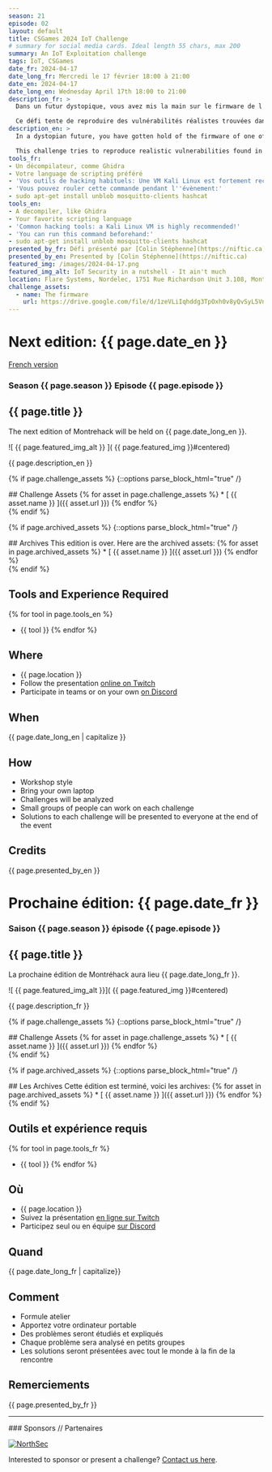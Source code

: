 ```yaml
---
season: 21
episode: 02
layout: default
title: CSGames 2024 IoT Challenge
# summary for social media cards. Ideal length 55 chars, max 200
summary: An IoT Exploitation challenge
tags: IoT, CSGames
date_fr: 2024-04-17
date_long_fr: Mercredi le 17 février 18:00 à 21:00
date_en: 2024-04-17
date_long_en: Wednesday April 17th 18:00 to 21:00
description_fr: >
  Dans un futur dystopique, vous avez mis la main sur le firmware de l'un des poteaux de surveillance installés par la dangereuse organisation ChlorophyllAI. Votre mission est de trouver les vulnérabilités de ce firmware, puis de les exploiter sur un appareil actif.

  Ce défi tente de reproduire des vulnérabilités réalistes trouvées dans les appareils courants de l’Internet des objets et s’inspire principalement de découvertes réelles. Il souligne l’utilité d’extraire le firmware lors d’un test de sécurité et vise à sensibiliser au lacunes de cybersécurité des appareils IoT par rapport aux ordinateurs classiques.
description_en: >
  In a dystopian future, you have gotten hold of the firmware of one of the surveillance poles installed by the dangerous organization ChlorophyllAI. Your mission is to find vulnerabilities in this firmware and then exploit them on a live device.

  This challenge tries to reproduce realistic vulnerabilities found in common Internet of Things devices and was mostly inspired by real findings. It emphasizes the usefulness of extracting the firmware during a security test and aims to raise awareness about the lag in cybersecurity of IoT devices compared to regular computers.
tools_fr:
- Un décompilateur, comme Ghidra
- Votre language de scripting préféré
- 'Vos outils de hacking habituels: Une VM Kali Linux est fortement recommandé!'
- 'Vous pouvez rouler cette commande pendant l''évènement:'
- sudo apt-get install unblob mosquitto-clients hashcat
tools_en:
- A decompiler, like Ghidra
- Your favorite scripting language
- 'Common hacking tools: a Kali Linux VM is highly recommended!'
- 'You can run this command beforehand:'
- sudo apt-get install unblob mosquitto-clients hashcat
presented_by_fr: Défi présenté par [Colin Stéphenne](https://niftic.ca)
presented_by_en: Presented by [Colin Stéphenne](https://niftic.ca)
featured_img: /images/2024-04-17.png
featured_img_alt: IoT Security in a nutshell - It ain't much
location: Flare Systems, Nordelec, 1751 Rue Richardson Unit 3.108, Montreal, Quebec H3K 1G6
challenge_assets:
  - name: The firmware
    url: https://drive.google.com/file/d/1zeVLiIqhddg3TpOxh0v8yQvSyL5Vn18k/view?usp=sharing
---
```


# Next edition: {{ page.date_en }}
[French version](#french)

### Season {{ page.season }} Episode {{ page.episode }}

## {{ page.title }}

The next edition of Montrehack will be held on {{ page.date_long_en }}.

![ {{ page.featured_img_alt }} ]( {{ page.featured_img }}#centered)

{{ page.description_en }}

{% if page.challenge_assets %}
{::options parse_block_html="true" /}
<div class="assets">
## Challenge Assets
{% for asset in page.challenge_assets %}
* [ {{ asset.name }} ]({{ asset.url }})
{% endfor %}
</div>
{% endif %}

{% if page.archived_assets %}
{::options parse_block_html="true" /}
<div class="archives">
## Archives
This edition is over. Here are the archived assets:
{% for asset in page.archived_assets %}
* [ {{ asset.name }} ]({{ asset.url }})
{% endfor %}
</div>
{% endif %}

## Tools and Experience Required

{% for tool in page.tools_en %}
* {{ tool }}
{% endfor %}

## Where


* {{ page.location }}
* Follow the presentation [online on Twitch](https://twitch.tv/montrehack/)
* Participate in teams or on your own [on Discord](https://discord.gg/4qfFwPX)

## When

{{ page.date_long_en | capitalize }}

## How

* Workshop style
* Bring your own laptop
* Challenges will be analyzed
* Small groups of people can work on each challenge
* Solutions to each challenge will be presented to everyone at the end of the event

## Credits

{{ page.presented_by_en }}

<a id="french"></a>

# Prochaine édition: {{ page.date_fr }}

### Saison {{ page.season }} épisode {{ page.episode }}

## {{ page.title }}

La prochaine édition de Montréhack aura lieu {{ page.date_long_fr }}.

![ {{ page.featured_img_alt }}]( {{ page.featured_img }}#centered)

{{ page.description_fr }}

{% if page.challenge_assets %}
{::options parse_block_html="true" /}
<div class="assets">
## Challenge Assets
{% for asset in page.challenge_assets %}
* [ {{ asset.name }} ]({{ asset.url }})
{% endfor %}
</div>
{% endif %}

{% if page.archived_assets %}
{::options parse_block_html="true" /}
<div class="archives">
## Les Archives
Cette édition est terminé, voici les archives:
{% for asset in page.archived_assets %}
* [ {{ asset.name }} ]({{ asset.url }})
{% endfor %}
</div>
{% endif %}

## Outils et expérience requis

{% for tool in page.tools_fr %}
* {{ tool }}
{% endfor %}

## Où

* {{ page.location }}
* Suivez la présentation [en ligne sur Twitch](https://twitch.tv/montrehack/)
* Participez seul ou en équipe [sur Discord](https://discord.gg/4qfFwPX)

## Quand

{{ page.date_long_fr | capitalize}}

## Comment

* Formule atelier
* Apportez votre ordinateur portable
* Des problèmes seront étudiés et expliqués
* Chaque problème sera analysé en petits groupes
* Les solutions seront présentées avec tout le monde à la fin de la rencontre

## Remerciements

{{ page.presented_by_fr }}

<hr/>
### Sponsors // Partenaires

[![NorthSec](/images/nsec_logo.png)](https://nsec.io/)

Interested to sponsor or present a challenge? [Contact us here](https://docs.google.com/forms/d/e/1FAIpQLSecc0vfe3pIwMJjIBCYW4G43ZwtagwVESu_qHKnglnBc3R3ww/viewform?usp=sf_link).